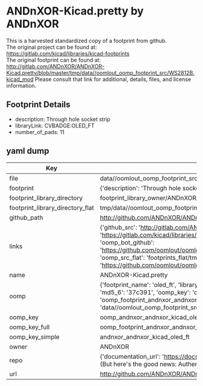 # ANDnXOR-Kicad.pretty by ANDnXOR  
This is a harvested standardized copy of a footprint from github.  
The original project can be found at:  
https://gitlab.com/kicad/libraries/kicad-footprints  
The original footprint can be found at:
http://gitlab.com/ANDnXOR/ANDnXOR-Kicad.pretty/blob/master/tmp/data//oomlout_oomp_footprint_src/WS2812B.kicad_mod
Please consult that link for additional, details, files, and license information.  
## Footprint Details
* description: Through hole socket strip  
* libraryLink: CVBADGE:OLED_FT  
* number_of_pads: 11  
## yaml dump  
| Key | Value |  
| --- | --- |  
| file | data//oomlout_oomp_footprint_src/ANDnXOR-Kicad.pretty/OLED_FT.kicad_mod |  
| footprint | {'description': 'Through hole socket strip', 'libraryLink': 'CVBADGE:OLED_FT', 'number_of_pads': 11} |  
| footprint_library_directory | footprint_library_owner/ANDnXOR_ANDnXOR-Kicad.pretty |  
| footprint_library_directory_flat | tmp/data//oomlout_oomp_footprint_src/footprints_flat/andnxor_andnxor_kicad_oled_ft/working |  
| github_path | http://github.com/ANDnXOR/ANDnXOR-Kicad.pretty/blob/master/tmp/data//oomlout_oomp_footprint_src/OLED_FT.kicad_mod |  
| links | {'github_src': 'http://gitlab.com/ANDnXOR/ANDnXOR-Kicad.pretty/blob/master/tmp/data//oomlout_oomp_footprint_src/WS2812B.kicad_mod', 'github_src_repo': 'https://gitlab.com/kicad/libraries/kicad-footprints', 'oomp_bot': 'tmp/data//oomlout_oomp_footprint_src/footprints/andnxor_andnxor_kicad_oled_ft/working', 'oomp_bot_github': 'https://github.com/oomlout/oomlout_oomp_footprint_bot/tree/main/tmp/data//oomlout_oomp_footprint_src/footprints/andnxor_andnxor_kicad_oled_ft/working', 'oomp_src_flat': 'footprints_flat/tmp/data//oomlout_oomp_footprint_src/footprints_flat/andnxor_andnxor_kicad_oled_ft/working', 'oomp_src_flat_github': 'https://github.com/oomlout/oomlout_oomp_footprint_src/tree/main/tmp/data//oomlout_oomp_footprint_src/footprints_flat/andnxor_andnxor_kicad_oled_ft/working'} |  
| name | ANDnXOR-Kicad.pretty |  
| oomp | {'footprint_name': 'oled_ft', 'library_name': 'andnxor_kicad', 'md5': '37c391218507a355d9dc39e1fdceac68', 'md5_10': '37c3912185', 'md5_5': '37c39', 'md5_6': '37c391', 'oomp_key': 'oomp_andnxor_andnxor_kicad_oled_ft', 'oomp_key_extra': 'oomp_footprint_andnxor_andnxor_kicad_oled_ft', 'oomp_key_full': 'oomp_footprint_andnxor_andnxor_kicad_oled_ft_37c391', 'oomp_key_simple': 'andnxor_andnxor_kicad_oled_ft', 'original_filename': 'data//oomlout_oomp_footprint_src/ANDnXOR-Kicad.pretty/OLED_FT.kicad_mod', 'owner_name': 'andnxor'} |  
| oomp_key | oomp_andnxor_andnxor_kicad_oled_ft |  
| oomp_key_full | oomp_footprint_andnxor_andnxor_kicad_oled_ft |  
| oomp_key_simple | andnxor_andnxor_kicad_oled_ft |  
| owner | ANDnXOR |  
| repo | {'documentation_url': 'https://docs.github.com/rest/overview/resources-in-the-rest-api#rate-limiting', 'message': "API rate limit exceeded for 84.66.142.224. (But here's the good news: Authenticated requests get a higher rate limit. Check out the documentation for more details.)"} |  
| url | http://github.com/ANDnXOR/ANDnXOR-Kicad.pretty |  

